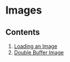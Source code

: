 # Images

## Contents
1. [Loading an Image](SimpleImageLoad)
2. [Double Buffer Image](DoubleBuffer)

